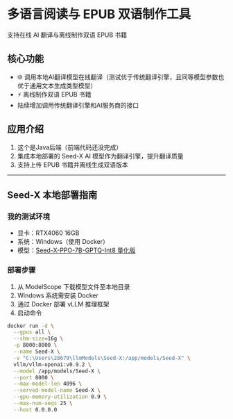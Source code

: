 # 多语言阅读与 EPUB 双语制作工具

支持在线 AI 翻译与离线制作双语 EPUB 书籍

## 核心功能
- 🌐 调用本地AI翻译模型在线翻译（测试优于传统翻译引擎，且同等模型参数也优于通用文本生成类型模型）
- ⚡ 离线制作双语 EPUB 书籍
-  陆续增加调用传统翻译引擎和AI服务商的接口

## 应用介绍
1. 这个是Java后端（前端代码还没完成）
2. 集成本地部署的 Seed-X AI 模型作为翻译引擎，提升翻译质量
3. 支持上传 EPUB 书籍并离线生成双语版本

---

## Seed-X 本地部署指南

### 我的测试环境
- 显卡：RTX4060 16GB
- 系统：Windows（使用 Docker）
- 模型：[Seed-X-PPO-7B-GPTQ-Int8 量化版](https://www.modelscope.cn/models/ByteDance-Seed/Seed-X-PPO-7B-GPTQ-Int8)

### 部署步骤
1. 从 ModelScope 下载模型文件至本地目录
2. Windows 系统需安装 Docker
3. 通过 Docker 部署 vLLM 推理框架
4. 启动命令
```bash
docker run -d \
  --gpus all \
  --shm-size=16g \
  -p 8000:8000 \
  --name Seed-X \
  -v "C:\Users\28679\llmModels\Seed-X:/app/models/Seed-X" \
  vllm/vllm-openai:v0.9.2 \
  --model /app/models/Seed-X \
  --port 8000 \
  --max-model-len 4096 \
  --served-model-name Seed-X \
  --gpu-memory-utilization 0.9 \
  --max-num-seqs 25 \
  --host 0.0.0.0
